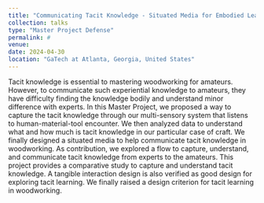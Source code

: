 ```yaml
---
title: "Communicating Tacit Knowledge - Situated Media for Embodied Learning of Woodworking"
collection: talks
type: "Master Project Defense"
permalink: #
venue: 
date: 2024-04-30
location: "GaTech at Atlanta, Georgia, United States"
---
```


Tacit knowledge is essential to mastering woodworking for amateurs. However, to communicate such experiential knowledge to amateurs, they have difficulty finding the knowledge bodily and understand minor difference with experts. In this Master Project, we proposed a way to capture the tacit knowledge through our multi-sensory system that listens to human-material-tool encounter. We then analyzed data to understand what and how much is tacit knowledge in our particular case of craft. We finally designed a situated media to help communicate tacit knowledge in woodworking. As contribution, we explored a flow to capture, understand, and communicate tacit knowledge from experts to the amateurs. This project provides a comparative study to capture and understand tacit knowledge. A tangible interaction design is also verified as good design for exploring tacit learning. We finally raised a design criterion for tacit learning in woodworking.
